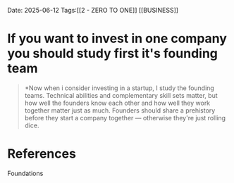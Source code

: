 Date: 2025-06-12
Tags:[[2 - ZERO TO ONE]] [[BUSINESS]] 

# If you want to invest in one company you should study first it's founding team

>*Now when i consider investing in a startup, I study the founding teams. Technical abilities and complementary skill sets matter, but how well the founders know each other and how well they work together matter just as much. Founders  should share a prehistory before they start a company together — otherwise they're just rolling dice.
# References 
Foundations 